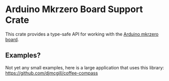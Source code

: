 # Arduino Mkrzero Board Support Crate

This crate provides a type-safe API for working with the [Arduino mkrzero board](https://store.arduino.cc/arduino-mkrzero).

## Examples?

Not yet any small examples, here is a large application that uses this library: https://github.com/djmcgill/coffee-compass
